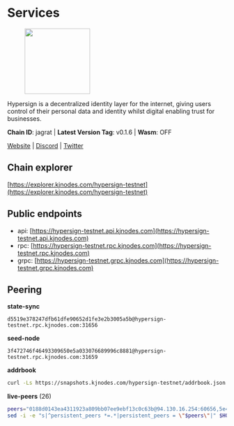 # Services

<figure><img src="https://raw.githubusercontent.com/kj89/testnet_manuals/main/pingpub/logos/hypersign.png" width="150" alt=""><figcaption></figcaption></figure>

Hypersign is a decentralized identity layer for the internet, giving  users control of their personal data and identity whilst digital  enabling trust for businesses.

**Chain ID**: jagrat | **Latest Version Tag**: v0.1.6 | **Wasm**: OFF

[Website](https://hypersign.id) | [Discord](https://discord.gg/DmuUjMrHVw) | [Twitter](https://twitter.com/hypersignchain)




## Chain explorer
[https://explorer.kjnodes.com/hypersign-testnet](https://explorer.kjnodes.com/hypersign-testnet)

## Public endpoints

* api: [https://hypersign-testnet.api.kjnodes.com](https://hypersign-testnet.api.kjnodes.com)
* rpc: [https://hypersign-testnet.rpc.kjnodes.com](https://hypersign-testnet.rpc.kjnodes.com)
* grpc: [https://hypersign-testnet.grpc.kjnodes.com](https://hypersign-testnet.grpc.kjnodes.com)

## Peering

**state-sync**

```text
d5519e378247dfb61dfe90652d1fe3e2b3005a5b@hypersign-testnet.rpc.kjnodes.com:31656
```

**seed-node**

```text
3f472746f46493309650e5a033076689996c8881@hypersign-testnet.rpc.kjnodes.com:31659
```

**addrbook**
```bash
curl -Ls https://snapshots.kjnodes.com/hypersign-testnet/addrbook.json > $HOME/.hid-node/config/addrbook.json
```

**live-peers** (26)
```bash
peers="0188d0143ea4311923a809bb07ee9ebf13c0c63b@94.130.16.254:60656,5e4fc955b23ab00f6a07cb6d56e89aafac0c85ff@167.86.85.122:26656,0c6758a3f4554bbc67da73993bbb697764c5c534@38.242.142.227:26656,15d2f1bc2bfaa143388465ea115c59e5ce6e77dc@65.109.39.223:26656,1e3f0aeb6f2a2017b122af2461a75c9695790954@65.108.233.109:10956,d5519e378247dfb61dfe90652d1fe3e2b3005a5b@65.109.68.190:31656,c5d8ad1f942cd9b9839f65a6543c460bfa1af161@38.242.221.205:26656,4e08d5b0cb43c8d5ffc42987a5166bab2a04a93b@65.109.92.240:21066,1dae68f061204fe2c10e9476239c0333258889e7@65.109.31.114:2460,9876d1b1e5b5968c1c729559325dd909f93c1d34@65.108.238.61:56656,fbc7ce82f02e24257395dc0310ad2921ea61e199@65.109.92.148:61156,1de2abae74a4c5fd7d96d9869ef02187f81498f0@134.209.238.66:26656,bd2ae9f1c42183104719f7c44be078bb7d282a61@65.109.92.241:11056,610843eda2f0388cb8e75917e8c1f63350bd3bd1@154.26.131.130:16656,eaf27acc810a3d6728dde972ebad26810cce0ae6@65.108.229.233:26656,7d85caec437cc8c0a504d6ab3b18fd07c173b2fb@94.130.219.37:26001,70f00c612c1d681a04244749a56f3a35e9be1420@65.108.194.40:28765,ec5127072c252f7246fb66f7e7762423a23ff6bd@154.12.228.93:31656,3d6fdf19781c7725b5d23ebbef5950aab073c9f9@95.111.225.137:41656,84408be4e3f13dcd976568d6370e1c50e9eb614d@185.252.232.110:46656,efcb16ec33d8e6233d1068fff679c6fd64bf5802@65.108.225.158:10956,b8802200255f4e02cb3e0e1c71f1172bf074364a@65.108.97.58:31656,620478e35ba6740f0afb2a0dd6ca9b34765bc60e@65.109.30.12:60856,2641ddcf28d8adf448edb573de1efba0b6971d9e@178.154.222.128:26656,7ac746f53266043a92a05db06d1306b4e5f7e7c8@65.109.112.20:11014,55b3cf307182091e60b774712733231a8cc7f448@89.163.132.156:31656"
sed -i -e "s|^persistent_peers *=.*|persistent_peers = \"$peers\"|" $HOME/.hid-node/config/config.toml
```
